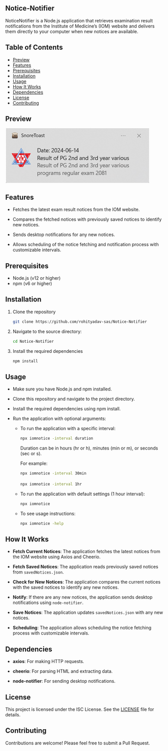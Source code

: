 ## Notice-Notifier

NoticeNotifier is a Node.js application that retrieves examination result notifications from the Institute of Medicine’s (IOM) website and delivers them directly to your computer when new notices are available.

## Table of Contents

- [Preview](#preview)
- [Features](#features)
- [Prerequisites](#prerequisites)
- [Installation](#installation)
- [Usage](#usage)
- [How It Works](#how-it-works)
- [Dependencies](#dependencies)
- [License](#license)
- [Contributing](#contributing)


## Preview
![preview.png](./assets/preview.png?raw=true)

## Features

- Fetches the latest exam result notices from the IOM website.

- Compares the fetched notices with previously saved notices to identify new notices.

- Sends desktop notifications for any new notices.

- Allows scheduling of the notice fetching and notification process with customizable intervals.

## Prerequisites

- Node.js (v12 or higher)
- npm (v6 or higher)

## Installation

1. Clone the repository
    ```bash
    git clone https://github.com/rohityadav-sas/Notice-Notifier
    ```
    
2. Navigate to the source directory:
    ```bash
    cd Notice-Notifier
    ```

3. Install the required dependencies
    ```bash
    npm install
    ```

## Usage

- Make sure you have Node.js and npm installed.

- Clone this repository and navigate to the project directory.

- Install the required dependencies using npm install.

- Run the application with optional arguments:

    - To run the application with a specific interval:
        ```bash
        npx iomnotice -interval duration
        ```
        Duration can be in hours (hr or h), minutes (min or m), or seconds (sec or s).

        For example:
        ```bash
        npx iomnotice -interval 30min
        
        npx iomnotice -interval 1hr
        ```

    - To run the application with default settings (1 hour interval):
        ```bash
        npx iomnotice
        ```

    - To see usage instructions:
        ```bash
        npx iomnotice -help
        ```

## How It Works

- **Fetch Current Notices**: The application fetches the latest notices from the IOM website using Axios and Cheerio.

- **Fetch Saved Notices**: The application reads previously saved notices from `savedNotices.json`.

- **Check for New Notices**: The application compares the current notices with the saved notices to identify any new notices.

- **Notify**: If there are any new notices, the application sends desktop notifications using `node-notifier`.

- **Save Notices**: The application updates `savedNotices.json` with any new notices.

- **Scheduling**: The application allows scheduling the notice fetching process with customizable intervals.

## Dependencies

- **axios**: For making HTTP requests.

- **cheerio**: For parsing HTML and extracting data.

- **node-notifier**: For sending desktop notifications.

## License

This project is licensed under the ISC License. See the [LICENSE](./LICENSE) file for details.

## Contributing

Contributions are welcome! Please feel free to submit a Pull Request.
